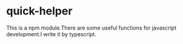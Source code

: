 # quick-helper
This is a npm module.There are some useful functions for javascript development.I  write it by typescript.
